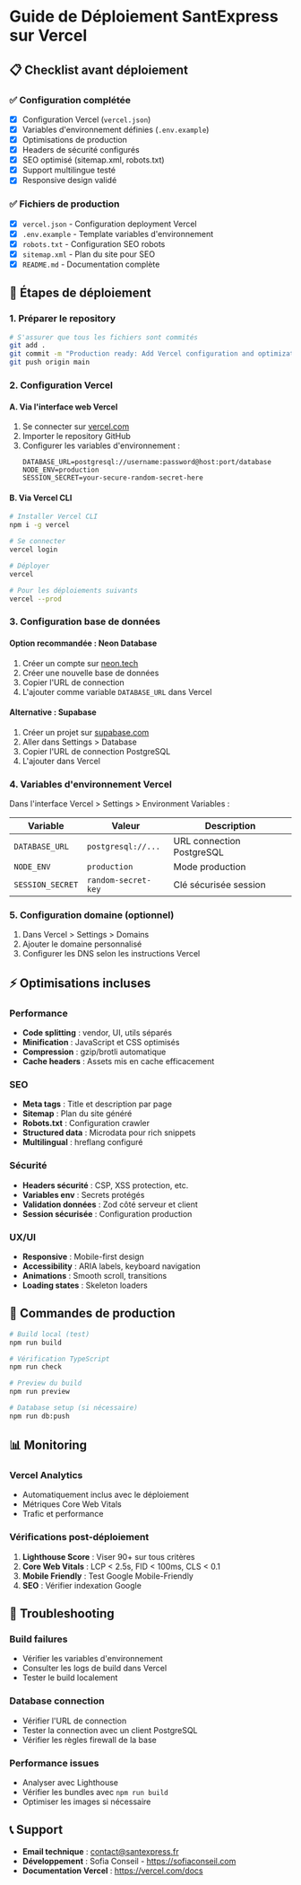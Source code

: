 # Guide de Déploiement SantExpress sur Vercel

## 📋 Checklist avant déploiement

### ✅ Configuration complétée
- [x] Configuration Vercel (`vercel.json`)
- [x] Variables d'environnement définies (`.env.example`)
- [x] Optimisations de production
- [x] Headers de sécurité configurés
- [x] SEO optimisé (sitemap.xml, robots.txt)
- [x] Support multilingue testé
- [x] Responsive design validé

### ✅ Fichiers de production
- [x] `vercel.json` - Configuration deployment Vercel
- [x] `.env.example` - Template variables d'environnement
- [x] `robots.txt` - Configuration SEO robots
- [x] `sitemap.xml` - Plan du site pour SEO
- [x] `README.md` - Documentation complète

## 🚀 Étapes de déploiement

### 1. Préparer le repository
```bash
# S'assurer que tous les fichiers sont commités
git add .
git commit -m "Production ready: Add Vercel configuration and optimizations"
git push origin main
```

### 2. Configuration Vercel

#### A. Via l'interface web Vercel
1. Se connecter sur [vercel.com](https://vercel.com)
2. Importer le repository GitHub
3. Configurer les variables d'environnement :
   ```
   DATABASE_URL=postgresql://username:password@host:port/database
   NODE_ENV=production
   SESSION_SECRET=your-secure-random-secret-here
   ```

#### B. Via Vercel CLI
```bash
# Installer Vercel CLI
npm i -g vercel

# Se connecter
vercel login

# Déployer
vercel

# Pour les déploiements suivants
vercel --prod
```

### 3. Configuration base de données

#### Option recommandée : Neon Database
1. Créer un compte sur [neon.tech](https://neon.tech)
2. Créer une nouvelle base de données
3. Copier l'URL de connection
4. L'ajouter comme variable `DATABASE_URL` dans Vercel

#### Alternative : Supabase
1. Créer un projet sur [supabase.com](https://supabase.com)
2. Aller dans Settings > Database
3. Copier l'URL de connection PostgreSQL
4. L'ajouter dans Vercel

### 4. Variables d'environnement Vercel

Dans l'interface Vercel > Settings > Environment Variables :

| Variable | Valeur | Description |
|----------|--------|-------------|
| `DATABASE_URL` | `postgresql://...` | URL connection PostgreSQL |
| `NODE_ENV` | `production` | Mode production |
| `SESSION_SECRET` | `random-secret-key` | Clé sécurisée session |

### 5. Configuration domaine (optionnel)

1. Dans Vercel > Settings > Domains
2. Ajouter le domaine personnalisé
3. Configurer les DNS selon les instructions Vercel

## ⚡ Optimisations incluses

### Performance
- **Code splitting** : vendor, UI, utils séparés
- **Minification** : JavaScript et CSS optimisés
- **Compression** : gzip/brotli automatique
- **Cache headers** : Assets mis en cache efficacement

### SEO
- **Meta tags** : Title et description par page
- **Sitemap** : Plan du site généré
- **Robots.txt** : Configuration crawler
- **Structured data** : Microdata pour rich snippets
- **Multilingual** : hreflang configuré

### Sécurité
- **Headers sécurité** : CSP, XSS protection, etc.
- **Variables env** : Secrets protégés
- **Validation données** : Zod côté serveur et client
- **Session sécurisée** : Configuration production

### UX/UI
- **Responsive** : Mobile-first design
- **Accessibility** : ARIA labels, keyboard navigation
- **Animations** : Smooth scroll, transitions
- **Loading states** : Skeleton loaders

## 🔧 Commandes de production

```bash
# Build local (test)
npm run build

# Vérification TypeScript
npm run check

# Preview du build
npm run preview

# Database setup (si nécessaire)
npm run db:push
```

## 📊 Monitoring

### Vercel Analytics
- Automatiquement inclus avec le déploiement
- Métriques Core Web Vitals
- Trafic et performance

### Vérifications post-déploiement
1. **Lighthouse Score** : Viser 90+ sur tous critères
2. **Core Web Vitals** : LCP < 2.5s, FID < 100ms, CLS < 0.1
3. **Mobile Friendly** : Test Google Mobile-Friendly
4. **SEO** : Vérifier indexation Google

## 🐛 Troubleshooting

### Build failures
- Vérifier les variables d'environnement
- Consulter les logs de build dans Vercel
- Tester le build localement

### Database connection
- Vérifier l'URL de connection
- Tester la connection avec un client PostgreSQL
- Vérifier les règles firewall de la base

### Performance issues
- Analyser avec Lighthouse
- Vérifier les bundles avec `npm run build`
- Optimiser les images si nécessaire

## 📞 Support

- **Email technique** : contact@santexpress.fr
- **Développement** : Sofia Conseil - https://sofiaconseil.com
- **Documentation Vercel** : https://vercel.com/docs